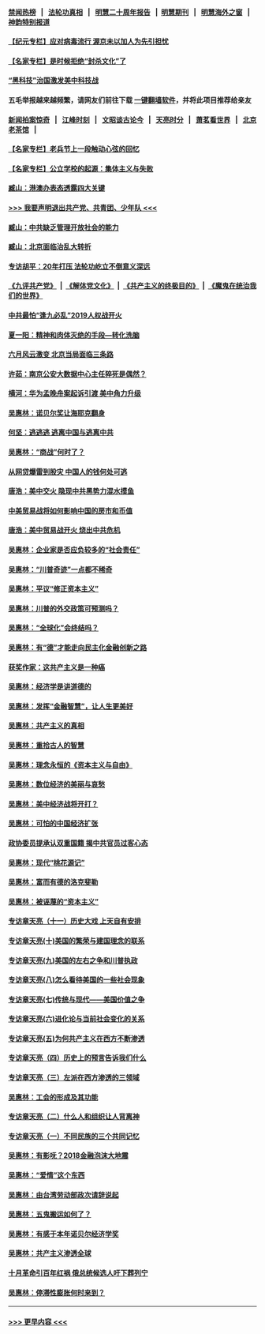 #### [禁闻热榜](热点新闻.md?=0)  &nbsp;&nbsp;|&nbsp;&nbsp; [法轮功真相](https://github.com/gfw-breaker/truth/blob/master/README.md?=0) &nbsp;&nbsp;|&nbsp;&nbsp; [明慧二十周年报告](https://github.com/gfw-breaker/mh-reports/blob/master/README.md?=0) &nbsp;&nbsp;|&nbsp;&nbsp;[明慧期刊](https://github.com/gfw-breaker/mh-qikan) &nbsp;&nbsp;|&nbsp;&nbsp; [明慧海外之窗](https://github.com/gfw-breaker/mh-news/blob/master/README.md?=0) &nbsp;&nbsp;|&nbsp;&nbsp; [神韵特别报道](https://github.com/gfw-breaker/mh-news/blob/master/shenyun.md?=0)
#### [【纪元专栏】应对病毒流行 渥京未以加人为先引担忧](../pages/nsc423/n11875714.md?t=03070531) 
#### [【名家专栏】是时候拒绝“封杀文化”了](../pages/nsc423/n11814093.md?t=03070531) 
#### [“黑科技”治国激发美中科技战](../pages/nsc423/n11638056.md?t=03070531) 
#### 五毛举报越来越频繁，请网友们前往下载 [一键翻墙软件](https://github.com/gfw-breaker/ssr-accounts)，并将此项目推荐给亲友
#### [新闻拍案惊奇](https://github.com/gfw-breaker/banned-news/blob/master/pages/link4.md) &nbsp;&nbsp;|&nbsp;&nbsp; [江峰时刻](https://github.com/gfw-breaker/banned-news/blob/master/pages/link4.md) &nbsp;&nbsp;|&nbsp;&nbsp; [文昭谈古论今](https://github.com/gfw-breaker/banned-news/blob/master/pages/link4.md) &nbsp;&nbsp;|&nbsp;&nbsp; [天亮时分](https://github.com/gfw-breaker/banned-news/blob/master/pages/link4.md) &nbsp;&nbsp;|&nbsp;&nbsp; [萧茗看世界](https://github.com/gfw-breaker/banned-news/blob/master/pages/link4.md) &nbsp;&nbsp;|&nbsp;&nbsp; [北京老茶馆](https://github.com/gfw-breaker/banned-news/blob/master/pages/link4.md) &nbsp;&nbsp;|&nbsp;&nbsp; 
#### [【名家专栏】老兵节上一段触动心弦的回忆](../pages/nsc423/n11646016.md?t=03070531) 
#### [【名家专栏】公立学校的起源：集体主义与失败](../pages/nsc423/n11601833.md?t=03070531) 
#### [臧山：港澳办表态透露四大关键](../pages/nsc423/n11421628.md?t=03070531) 
#### [>>> 我要声明退出共产党、共青团、少年队 <<<](https://github.com/begood0513/goodnews/blob/master/quit/letter.md) 
#### [臧山：中共缺乏管理开放社会的能力](../pages/nsc423/n11407457.md?t=03070531) 
#### [臧山：北京面临治乱大转折](../pages/nsc423/n11406895.md?t=03070531) 
#### [专访胡平：20年打压 法轮功屹立不倒意义深远](../pages/nsc423/n11398800.md?t=03070531) 
#### [《九评共产党》](https://github.com/begood0513/9ping.md/blob/master/README.md) &nbsp;|&nbsp; [《解体党文化》](../../../../jtdwh.md/blob/master/README.md)  &nbsp;|&nbsp; [《共产主义的终极目的》](../../../../gczydzjmd.md/blob/master/README.md) &nbsp;|&nbsp; [《魔鬼在统治我们的世界》](../../../../mgztzwmdsj.md/blob/master/README.md) 
#### [中共最怕“逢九必乱”2019人权战开火](../pages/nsc423/n11385248.md?t=03070531) 
#### [夏一阳：精神和肉体灭绝的手段—转化洗脑](../pages/nsc423/n11368250.md?t=03070531) 
#### [六月风云激变 北京当局面临三条路](../pages/nsc423/n11313668.md?t=03070531) 
#### [许茹：南京公安大数据中心主任猝死是偶然？](../pages/nsc423/n11064744.md?t=03070531) 
#### [横河：华为孟晚舟案起诉引渡 美中角力升级](../pages/nsc423/n11027230.md?t=03070531) 
#### [吴惠林：诺贝尔奖让海耶克翻身](../pages/nsc423/n10890049.md?t=03070531) 
#### [何坚：逃逃逃 逃离中国与逃离中共](../pages/nsc423/n10592891.md?t=03070531) 
#### [吴惠林：“商战”何时了？](../pages/nsc423/n10573558.md?t=03070531) 
#### [从网贷爆雷到股灾 中国人的钱何处可逃](../pages/nsc423/n10572800.md?t=03070531) 
#### [唐浩：美中交火 隐现中共黑势力混水摸鱼](../pages/nsc423/n10544040.md?t=03070531) 
#### [中美贸易战将如何影响中国的房市和币值](../pages/nsc423/n10543697.md?t=03070531) 
#### [唐浩：美中贸易战开火 烧出中共危机](../pages/nsc423/n10540126.md?t=03070531) 
#### [吴惠林：企业家是否应负较多的“社会责任”](../pages/nsc423/n10535022.md?t=03070531) 
#### [吴惠林：“川普奇迹”一点都不稀奇](../pages/nsc423/n10512808.md?t=03070531) 
#### [吴惠林：平议“修正资本主义”](../pages/nsc423/n10495724.md?t=03070531) 
#### [吴惠林：川普的外交政策可预测吗？](../pages/nsc423/n10462387.md?t=03070531) 
#### [吴惠林：“全球化”会终结吗？](../pages/nsc423/n10452838.md?t=03070531) 
#### [吴惠林：有“德”才能走向民主化金融创新之路](../pages/nsc423/n10432292.md?t=03070531) 
#### [获奖作家：这共产主义是一种癌](../pages/nsc423/n10431541.md?t=03070531) 
#### [吴惠林：经济学是讲道德的](../pages/nsc423/n10398014.md?t=03070531) 
#### [吴惠林：发挥“金融智慧”，让人生更美好](../pages/nsc423/n10375019.md?t=03070531) 
#### [吴惠林：共产主义的真相](../pages/nsc423/n10351394.md?t=03070531) 
#### [吴惠林：重拾古人的智慧](../pages/nsc423/n10337691.md?t=03070531) 
#### [吴惠林：理念永恒的《资本主义与自由》](../pages/nsc423/n10316274.md?t=03070531) 
#### [吴惠林：数位经济的美丽与哀愁](../pages/nsc423/n10292946.md?t=03070531) 
#### [吴惠林：美中经济战将开打？](../pages/nsc423/n10258825.md?t=03070531) 
#### [吴惠林：可怕的中国经济扩张](../pages/nsc423/n10219147.md?t=03070531) 
#### [政协委员提承认双重国籍 揭中共官员过客心态](../pages/nsc423/n10208809.md?t=03070531) 
#### [吴惠林：现代“桃花源记”](../pages/nsc423/n10185234.md?t=03070531) 
#### [吴惠林：富而有德的洛克斐勒](../pages/nsc423/n10142264.md?t=03070531) 
#### [吴惠林：被诬蔑的“资本主义”](../pages/nsc423/n10124816.md?t=03070531) 
#### [专访章天亮（十一）历史大戏 上天自有安排](../pages/nsc423/n10094905.md?t=03070531) 
#### [专访章天亮(十)美国的繁荣与建国理念的联系](../pages/nsc423/n10094899.md?t=03070531) 
#### [专访章天亮(九)美国的左右之争和川普执政](../pages/nsc423/n10094889.md?t=03070531) 
#### [专访章天亮(八)怎么看待美国的一些社会现象](../pages/nsc423/n10094857.md?t=03070531) 
#### [专访章天亮(七)传统与现代——美国价值之争](../pages/nsc423/n10093140.md?t=03070531) 
#### [专访章天亮(六)进化论与当前社会变化的关系](../pages/nsc423/n10092036.md?t=03070531) 
#### [专访章天亮(五)为何共产主义在西方不断渗透](../pages/nsc423/n10083620.md?t=03070531) 
#### [专访章天亮（四）历史上的预言告诉我们什么](../pages/nsc423/n10083606.md?t=03070531) 
#### [专访章天亮（三）左派在西方渗透的三领域](../pages/nsc423/n10081115.md?t=03070531) 
#### [吴惠林：工会的形成及其功能](../pages/nsc423/n10080633.md?t=03070531) 
#### [专访章天亮（二）什么人和组织让人背离神](../pages/nsc423/n10076637.md?t=03070531) 
#### [专访章天亮（一）不同民族的三个共同记忆](../pages/nsc423/n10074188.md?t=03070531) 
#### [吴惠林：有影呒？2018金融泡沫大地震](../pages/nsc423/n10040534.md?t=03070531) 
#### [吴惠林：“爱情”这个东西](../pages/nsc423/n10019423.md?t=03070531) 
#### [吴惠林：由台湾劳动部政次请辞说起](../pages/nsc423/n9979679.md?t=03070531) 
#### [吴惠林：五鬼搬运如何了？](../pages/nsc423/n9925338.md?t=03070531) 
#### [吴惠林：有感于本年诺贝尔经济学奖](../pages/nsc423/n9871883.md?t=03070531) 
#### [吴惠林：共产主义渗透全球](../pages/nsc423/n9812748.md?t=03070531) 
#### [十月革命引百年红祸 俄总统候选人吁下葬列宁](../pages/nsc423/n9810182.md?t=03070531) 
#### [吴惠林：停滞性膨胀何时来到？](../pages/nsc423/n9764136.md?t=03070531) 

----
#### [ >>> 更早内容 <<< ](../indexes/nsc423-earlier.md)
